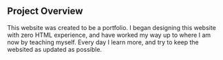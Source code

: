 ## Project Overview

This website was created to be a portfolio. I began designing this website with zero HTML experience, and have worked my way up to where I am now by teaching myself. Every day I learn more, and try to keep the websited as updated as possible.
